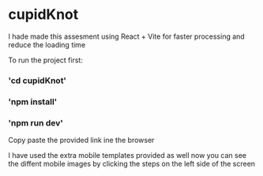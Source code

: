 # cupidKnot

I hade made this assesment using React + Vite for faster processing and reduce the loading time

To run the project first:

### 'cd cupidKnot'
### 'npm install'
### 'npm run dev'

Copy paste the provided link ine the browser

I have used the extra mobile templates provided as well now you can see the diffent mobile images by clicking the steps on the left side of the screen
